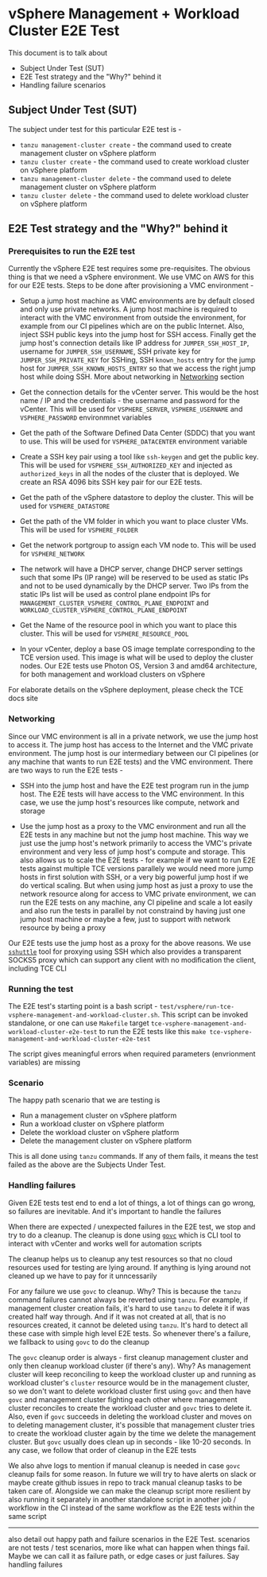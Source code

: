 # vSphere Management + Workload Cluster E2E Test

This document is to talk about
- Subject Under Test (SUT)
- E2E Test strategy and the "Why?" behind it
- Handling failure scenarios

## Subject Under Test (SUT)

The subject under test for this particular E2E test is -

- `tanzu management-cluster create` - the command used to create management cluster on vSphere platform
- `tanzu cluster create` - the command used to create workload cluster on vSphere platform
- `tanzu management-cluster delete` - the command used to delete management cluster on vSphere platform
- `tanzu cluster delete` - the command used to delete workload cluster on vSphere platform

## E2E Test strategy and the "Why?" behind it

### Prerequisites to run the E2E test

Currently the vSphere E2E test requires some pre-requisites. The obvious thing is that we need a vSphere environment. We use VMC on AWS for this for our E2E tests. Steps to be done after provisioning a VMC environment -

- Setup a jump host machine as VMC environments are by default closed and only use private networks. A jump host machine is required to interact with the VMC environment from outside the environment, for example from our CI pipelines which are on the public Internet. Also, inject SSH public keys into the jump host for SSH access. Finally get the jump host's connection details like IP address for `JUMPER_SSH_HOST_IP`, username for `JUMPER_SSH_USERNAME`, SSH private key for `JUMPER_SSH_PRIVATE_KEY` for SSHing, SSH `known_hosts` entry for the jump host for `JUMPER_SSH_KNOWN_HOSTS_ENTRY` so that we access the right jump host while doing SSH. More about networking in [Networking](#networking) section

- Get the connection details for the vCenter server. This would be the host name / IP and the credentials - the username and password for the vCenter. This will be used for `VSPHERE_SERVER`, `VSPHERE_USERNAME` and `VSPHERE_PASSWORD` environmnet variables

- Get the path of the Software Defined Data Center (SDDC) that you want to use. This will be used for `VSPHERE_DATACENTER` environment variable

- Create a SSH key pair using a tool like `ssh-keygen` and get the public key. This will be used for `VSPHERE_SSH_AUTHORIZED_KEY` and injected as `authorized_keys` in all the nodes of the cluster that is deployed. We create an RSA 4096 bits SSH key pair for our E2E tests.

- Get the path of the vSphere datastore to deploy the cluster. This will be used for `VSPHERE_DATASTORE`

- Get the path of the VM folder in which you want to place cluster VMs. This will be used for `VSPHERE_FOLDER`

- Get the network portgroup to assign each VM node to. This will be used for `VSPHERE_NETWORK`

- The network will have a DHCP server, change DHCP server settings such that some IPs (IP range) will be reserved to be used as static IPs and not to be used dynamically by the DHCP server. Two IPs from the static IPs list will be used as control plane endpoint IPs for `MANAGEMENT_CLUSTER_VSPHERE_CONTROL_PLANE_ENDPOINT` and `WORKLOAD_CLUSTER_VSPHERE_CONTROL_PLANE_ENDPOINT`

- Get the Name of the resource pool in which you want to place this cluster. This will be used for `VSPHERE_RESOURCE_POOL`

- In your vCenter, deploy a base OS image template corresponding to the TCE version used. This image is what will be used to deploy the cluster nodes. Our E2E tests use Photon OS, Version 3 and amd64 architecture, for both management and workload clusters on vSphere

For elaborate details on the vSphere deployment, please check the TCE docs site

### Networking

Since our VMC environment is all in a private network, we use the jump host to access it. The jump host has access to the Internet and the VMC private environment. The jump host is our intermediary between our CI pipelines (or any machine that wants to run E2E tests) and the VMC environment. There are two ways to run the E2E tests -

- SSH into the jump host and have the E2E test program run in the jump host. The E2E tests will have access to the VMC environment. In this case, we use the jump host's resources like compute, network and storage

- Use the jump host as a proxy to the VMC environment and run all the E2E tests in any machine but not the jump host machine. This way we just use the jump host's network primarily to access the VMC's private environment and very less of jump host's compute and storage. This also allows us to scale the E2E tests - for example if we want to run E2E tests against multiple TCE versions parallely we would need more jump hosts in first solution with SSH, or a very big powerful jump host if we do vertical scaling. But when using jump host as just a proxy to use the network resource along for access to VMC private environment, we can run the E2E tests on any machine, any CI pipeline and scale a lot easily and also run the tests in parallel by not constraind by having just one jump host machine or maybe a few, just to support with network resource by being a proxy

Our E2E tests use the jump host as a proxy for the above reasons. We use [`sshuttle`](https://github.com/sshuttle/sshuttle) tool for proxying using SSH which also provides a transparent SOCKS5 proxy which can support any client with no modification the client, including TCE CLI

### Running the test

The E2E test's starting point is a bash script - `test/vsphere/run-tce-vsphere-management-and-workload-cluster.sh`. This script can be invoked standalone, or one can use `Makefile` target `tce-vsphere-management-and-workload-cluster-e2e-test` to run the E2E tests like this `make tce-vsphere-management-and-workload-cluster-e2e-test`

The script gives meaningful errors when required parameters (envrionment variables) are missing

### Scenario

The happy path scenario that we are testing is
- Run a management cluster on vSphere platform
- Run a workload cluster on vSphere platform
- Delete the workload cluster on vSphere platform
- Delete the management cluster on vSphere platform

This is all done using `tanzu` commands. If any of them fails, it means the test failed as the above are the Subjects Under Test.

### Handling failures

Given E2E tests test end to end a lot of things, a lot of things can go wrong, so failures are inevitable. And it's important to handle the failures

When there are expected / unexpected failures in the E2E test, we stop and try to do a cleanup. The cleanup is done using [`govc`](https://github.com/vmware/govmomi/tree/master/govc) which is CLI tool to interact with vCenter and works well for automation scripts

The cleanup helps us to cleanup any test resources so that no cloud resources used for testing are lying around. If anything is lying around not cleaned up we have to pay for it unncessarily

For any failure we use `govc` to cleanup. Why? This is because the `tanzu` command failures cannot always be reverted using `tanzu`. For example, if management cluster creation fails, it's hard to use `tanzu` to delete it if was created half way through. And if it was not created at all, that is no resources created, it cannot be deleted using `tanzu`. It's hard to detect all these case with simple high level E2E tests. So whenever there's a failure, we fallback to using `govc` to do the cleanup

The `govc` cleanup order is always - first cleanup management cluster and only then cleanup workload cluster (if there's any). Why? As management cluster will keep reconciling to keep the workload cluster up and running as workload cluster's `cluster` resource would be in the management cluster, so we don't want to delete workload cluster first using `govc` and then have `govc` and management cluster fighting each other where management cluster reconciles to create the workload cluster and `govc` tries to delete it. Also, even if `govc` succeeds in deleting the workload cluster and moves on to deleting management cluster, it's possible that management cluster tries to create the workload cluster again by the time we delete the management cluster. But `govc` usually does clean up in seconds - like 10-20 seconds. In any case, we follow that order of cleanup in the E2E tests

We also ahve logs to mention if manual cleanup is needed in case `govc` cleanup fails for some reason. In future we will try to have alerts on slack or maybe create github issues in repo to track manual cleanup tasks to be taken care of. Alongside we can make the cleanup script more resilient by also running it separately in another standalone script in another job / workflow in the CI instead of the same workflow as the E2E tests within the same script

---

also detail out happy path and failure scenarios in the E2E Test. scenarios are not tests / test scenarios, more like what can happen when things fail. Maybe we can call it as failure path, or edge cases or just failures. Say handling failures

